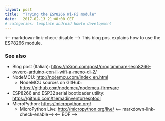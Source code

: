```yaml
---
layout: post
title:  "Trying the ESP8266 Wi-Fi module"
date:   2017-02-13 21:00:00 CET
# categories: template android howto development
---
```

<-- markdown-link-check-disable -->
This blog post explains how to use the ESP8266 module.
### See also
* Blog post (Italian): <https://h3ron.com/post/programmare-lesp8266-ovvero-arduino-con-il-wifi-a-meno-di-2/>
* NodeMCU: <http://nodemcu.com/index_en.html>
  * NodeMCU sources on GitHub: <https://github.com/nodemcu/nodemcu-firmware>
* ESP8266 and ESP32 serial bootloader utility: <https://github.com/themadinventor/esptool>
* MicroPython: <https://micropython.org/>
  - MicroPython Live: <http://micropython.org/live/>
<-- markdown-link-check-enable-->
<-- EOF -->
